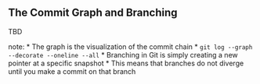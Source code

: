 ##  The Commit Graph and Branching

TBD

note:
    * The graph is the visualization of the commit chain
        * `git log --graph --decorate --oneline --all`
    * Branching in Git is simply creating a new pointer at a specific snapshot
        * This means that branches do not diverge until you make a commit on that branch
